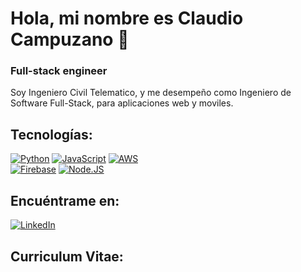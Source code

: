 # Hola, mi nombre es Claudio Campuzano 👋
### Full-stack engineer

Soy Ingeniero Civil Telematico, y me desempeño como Ingeniero de Software Full-Stack, para aplicaciones web y moviles.

## Tecnologías:
[![Python](https://img.shields.io/badge/Python-yellow?style=for-the-badge&logo=python&logoColor=white&labelColor=101010)]()
[![JavaScript](https://img.shields.io/badge/JavaScript-F7DF1E?style=for-the-badge&logo=javascript&logoColor=white&labelColor=101010)]()
[![AWS](https://img.shields.io/badge/AWS-232F3E?style=for-the-badge&logo=amazon-aws&logoColor=white&labelColor=101010)]()
</br>
[![Firebase](https://img.shields.io/badge/Firebase-FFCA28?style=for-the-badge&logo=firebase&logoColor=white&labelColor=101010)]()
[![Node.JS](https://img.shields.io/badge/Node.JS-339933?style=for-the-badge&logo=node.js&logoColor=white&labelColor=101010)]()
</br>
## Encuéntrame en:
[![LinkedIn](https://img.shields.io/badge/LinkedIn-Claudio_Campuzano-0077B5?style=for-the-badge&logo=linkedin&logoColor=white&labelColor=101010)]([https://www.linkedin.com/in/claudiocampuzano](https://www.linkedin.com/in/claudiocampuzano/))

## Curriculum Vitae:
